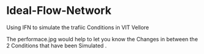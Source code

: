 # Ideal-Flow-Network
Using IFN to simulate the trafiic Conditions in VIT Vellore 
 
The performace.jpg would help to let you know the Changes in between the 2 Conditions that have been Simulated .
